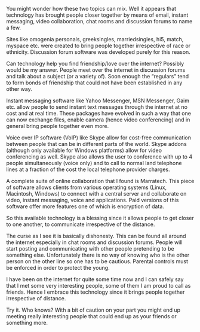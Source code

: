 You might wonder how these two topics can mix. Well it appears that technology has brought people closer together by means of email, instant messaging, video collaboration, chat rooms and discussion forums to name a few. 

Sites like omogenia personals, greeksingles, marriedsingles, hi5, match, myspace etc. were created to bring people together irrespective of race or ethnicity. Discussion forum software was developed purely for this reason. 

Can technology help you find friendship/love over the internet? Possibly would be my answer. People meet over the internet in discussion forums and talk about a subject (or a variety of). Soon enough the “regulars” tend to form bonds of friendship that could not have been established in any other way. 

Instant messaging software like Yahoo Messenger, MSN Messenger, Gaim etc. allow people to send instant text messages through the internet at no cost and at real time. These packages have evolved in such a way that one can now exchange files, enable camera (hence video conferencing) and in general bring people together even more. 

Voice over IP software (VoIP) like Skype allow for cost-free communication between people that can be in different parts of the world. Skype addons (although only available for Windows platforms) allow for video conferencing as well. Skype also allows the user to conference with up to 4 people simultaneously (voice only) and to call to normal land telephone lines at a fraction of the cost the local telephone provider charges. 

A complete suite of online collaboration that I found is Marratech. This piece of software allows clients from various operating systems (Linux, Macintosh, Windows) to connect with a central server and collaborate on video, instant messaging, voice and applications. Paid versions of this software offer more features one of which is encryption of data. 

So this available technology is a blessing since it allows people to get closer to one another, to communicate irrespective of the distance. 

The curse as I see it is basically dishonesty. This can be found all around the internet especially in chat rooms and discussion forums. People will start posting and communicating with other people pretending to be something else. Unfortunately there is no way of knowing who is the other person on the other line so one has to be cautious. Parental controls must be enforced in order to protect the young. 

I have been on the internet for quite some time now and I can safely say that I met some very interesting people, some of them I am proud to call as friends. Hence I embrace this technology since it brings people together irrespective of distance. 

Try it. Who knows? With a bit of caution on your part you might end up meeting really interesting people that could end up as your friends or something more.
